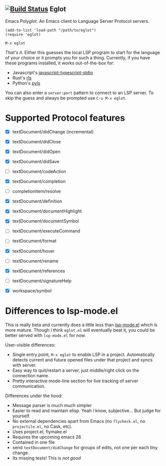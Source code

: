 [![Build Status](https://travis-ci.org/joaotavora/eglot.png)](https://travis-ci.org/joaotavora/eglot)
Eglot
-----

*E*macs Poly*glot*. An Emacs client to Language Server Protocol servers.

```
(add-to-list 'load-path "/path/to/eglot")
(require 'eglot)

M-x eglot
```

*That's it*. Either this guesses the local LSP program to start for
the language of your choice or it prompts you for such a
thing. Currently, if you have these programs installed, it works
out-of-the-box for:

* Javascript's [javascript-typescript-stdio][javascript-typescript-langserver]
* Rust's [rls][rls]
* Python's [pyls][pyls]

You can also enter a `server:port` pattern to connect to an LSP
server. To skip the guess and always be prompted use `C-u M-x eglot`.

# Supported Protocol features

- [x] textDocument/didChange (incremental)
- [x] textDocument/didClose
- [x] textDocument/didOpen
- [x] textDocument/didSave

- [ ] textDocument/codeAction
- [x] textDocument/completion
- [ ] completionItem/resolve
- [x] textDocument/definition
- [x] textDocument/documentHighlight
- [x] textDocument/documentSymbol
- [ ] textDocument/executeCommand
- [ ] textDocument/format
- [x] textDocument/hover
- [ ] textDocument/rename
- [x] textDocument/references
- [ ] textDocument/signatureHelp
- [x] workspace/symbol

# Differences to lsp-mode.el

This is really beta and currently does a little less than
[lsp-mode.el][emacs-lsp] which is more mature. Though I think
`eglot.el` will eventually beat it, you could be better served with
`lsp-mode.el` for now.

User-visible differences:

- Single entry point, `M-x eglot` to enable LSP in a project.
  Automatically detects current and future opened files under that
  project and syncs with server.
- Easy way to quit/restart a server, just middle/right click on the
  connection name.
- Pretty interactive mode-line section for live tracking of server
  communication.
   
Differences under the hood:

- Message parser is much much simpler
- Easier to read and maintain elisp. Yeah I know, subjective... But
  judge for yourself.
- No external dependencies apart from Emacs (no `flycheck.el`, no
  `projectile.el`, no Cask, etc).
- Uses project.el, flymake.el
- Requires the upcoming emacs 26
- Contained in one file
- send `textDocument/didChange` for groups of edits, not one per each
  tiny change. 
- Its missing tests! This is *not good*

[rls]: https://github.com/rust-lang-nursery/rls
[pyls]: https://github.com/palantir/python-language-server
[javascript-typescript-langserver]: https://github.com/sourcegraph/javascript-typescript-langserver
[emacs-lsp]: https://github.com/emacs-lsp/lsp-mode


   
